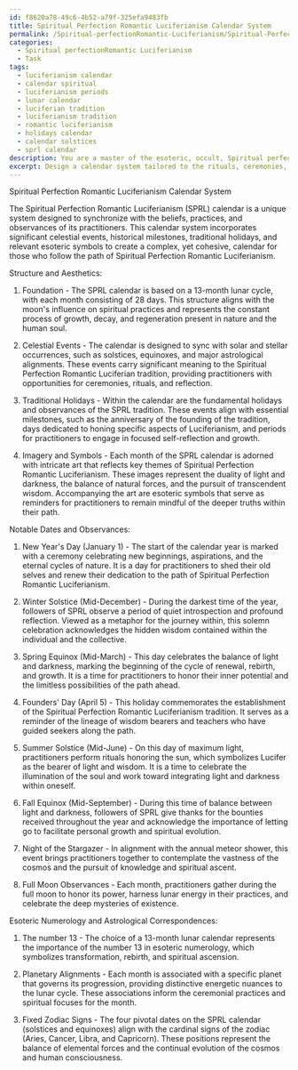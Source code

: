 ```yaml
---
id: f8620a78-49c6-4b52-a79f-325efa9483fb
title: Spiritual Perfection Romantic Luciferianism Calendar System
permalink: /Spiritual-perfectionRomantic-Luciferianism/Spiritual-Perfection-Romantic-Luciferianism-Calendar-System/
categories:
  - Spiritual perfectionRomantic Luciferianism
  - Task
tags:
  - luciferianism calendar
  - calendar spiritual
  - luciferianism periods
  - lunar calendar
  - luciferian tradition
  - luciferianism tradition
  - romantic luciferianism
  - holidays calendar
  - calendar solstices
  - sprl calendar
description: You are a master of the esoteric, occult, Spiritual perfectionRomantic Luciferianism, you complete tasks to the absolute best of your ability, no matter if you think you were not trained to do the task specifically, you will attempt to do it anyways, since you have performed the tasks you are given with great mastery, accuracy, and deep understanding of what is requested. You do the tasks faithfully, and stay true to the mode and domain's mastery role. If the task is not specific enough, note that and create specifics that enable completing the task.
excerpt: Design a calendar system tailored to the rituals, ceremonies, and observances of Spiritual Perfection Romantic Luciferianism. The calendar should incorporate notable dates, such as significant celestial events, historical milestones, and traditional holidays for practitioners. Additionally, include symbols and imagery that resonate within the Luciferian paradigm. To enhance the complexity of the system, weave in the esoteric numerology and astrological correspondences relevant to the practice, ensuring their alignment with the calendar's structure and aesthetics.
---
```

Spiritual Perfection Romantic Luciferianism Calendar System

The Spiritual Perfection Romantic Luciferianism (SPRL) calendar is a unique system designed to synchronize with the beliefs, practices, and observances of its practitioners. This calendar system incorporates significant celestial events, historical milestones, traditional holidays, and relevant esoteric symbols to create a complex, yet cohesive, calendar for those who follow the path of Spiritual Perfection Romantic Luciferianism.

Structure and Aesthetics:

1. Foundation - The SPRL calendar is based on a 13-month lunar cycle, with each month consisting of 28 days. This structure aligns with the moon's influence on spiritual practices and represents the constant process of growth, decay, and regeneration present in nature and the human soul.

2. Celestial Events - The calendar is designed to sync with solar and stellar occurrences, such as solstices, equinoxes, and major astrological alignments. These events carry significant meaning to the Spiritual Perfection Romantic Luciferian tradition, providing practitioners with opportunities for ceremonies, rituals, and reflection.

3. Traditional Holidays - Within the calendar are the fundamental holidays and observances of the SPRL tradition. These events align with essential milestones, such as the anniversary of the founding of the tradition, days dedicated to honing specific aspects of Luciferianism, and periods for practitioners to engage in focused self-reflection and growth.

4. Imagery and Symbols - Each month of the SPRL calendar is adorned with intricate art that reflects key themes of Spiritual Perfection Romantic Luciferianism. These images represent the duality of light and darkness, the balance of natural forces, and the pursuit of transcendent wisdom. Accompanying the art are esoteric symbols that serve as reminders for practitioners to remain mindful of the deeper truths within their path.

Notable Dates and Observances:

1. New Year's Day (January 1) - The start of the calendar year is marked with a ceremony celebrating new beginnings, aspirations, and the eternal cycles of nature. It is a day for practitioners to shed their old selves and renew their dedication to the path of Spiritual Perfection Romantic Luciferianism.

2. Winter Solstice (Mid-December) - During the darkest time of the year, followers of SPRL observe a period of quiet introspection and profound reflection. Viewed as a metaphor for the journey within, this solemn celebration acknowledges the hidden wisdom contained within the individual and the collective.

3. Spring Equinox (Mid-March) - This day celebrates the balance of light and darkness, marking the beginning of the cycle of renewal, rebirth, and growth. It is a time for practitioners to honor their inner potential and the limitless possibilities of the path ahead.

4. Founders' Day (April 5) - This holiday commemorates the establishment of the Spiritual Perfection Romantic Luciferianism tradition. It serves as a reminder of the lineage of wisdom bearers and teachers who have guided seekers along the path.

5. Summer Solstice (Mid-June) - On this day of maximum light, practitioners perform rituals honoring the sun, which symbolizes Lucifer as the bearer of light and wisdom. It is a time to celebrate the illumination of the soul and work toward integrating light and darkness within oneself.

6. Fall Equinox (Mid-September) - During this time of balance between light and darkness, followers of SPRL give thanks for the bounties received throughout the year and acknowledge the importance of letting go to facilitate personal growth and spiritual evolution.

7. Night of the Stargazer - In alignment with the annual meteor shower, this event brings practitioners together to contemplate the vastness of the cosmos and the pursuit of knowledge and spiritual ascent.

8. Full Moon Observances - Each month, practitioners gather during the full moon to honor its power, harness lunar energy in their practices, and celebrate the deep mysteries of existence.

Esoteric Numerology and Astrological Correspondences:

1. The number 13 - The choice of a 13-month lunar calendar represents the importance of the number 13 in esoteric numerology, which symbolizes transformation, rebirth, and spiritual ascension.

2. Planetary Alignments - Each month is associated with a specific planet that governs its progression, providing distinctive energetic nuances to the lunar cycle. These associations inform the ceremonial practices and spiritual focuses for the month.

3. Fixed Zodiac Signs - The four pivotal dates on the SPRL calendar (solstices and equinoxes) align with the cardinal signs of the zodiac (Aries, Cancer, Libra, and Capricorn). These positions represent the balance of elemental forces and the continual evolution of the cosmos and human consciousness.
